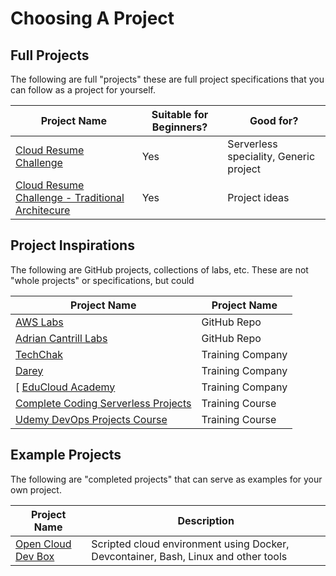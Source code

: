 
# Choosing A Project

## Full Projects

The following are full "projects" these are full project specifications that you can follow as a project for yourself. 

| Project Name                                                                                                         | Suitable for Beginners? | Good for?                              |
| -------------------------------------------------------------------------------------------------------------------- | ----------------------- | -------------------------------------- |
| [Cloud Resume Challenge](./cloud-resume-challenge.md)                                                                | Yes                     | Serverless speciality, Generic project |
| [Cloud Resume Challenge - Traditional Architecure](https://cloudresumechallenge.dev/docs/extensions/aws-networking/) | Yes                     | Project ideas                          |

## Project Inspirations

The following are GitHub projects, collections of labs, etc. These are not "whole projects" or specifications, but could

<!-- TODO: Add descriptions -->
<!-- TODO: Review some platforms to extract out -->

| Project Name                                                                                            | Project Name     |
| ------------------------------------------------------------------------------------------------------- | ---------------- |
| [AWS Labs](https://github.com/thyagomota/aws-labs)                                                      | GitHub Repo      |
| [Adrian Cantrill Labs](./adrian-cantrill-labs.md)                                                       | GitHub Repo      |
| [TechChak](https://www.techchak.com/)                                                                   | Training Company |
| [Darey](https://www.darey.io/)                                                                          | Training Company |
[ [EduCloud Academy](https://educloud.academy/)                                                           | Training Company |
| [Complete Coding Serverless Projects](https://completecoding.mykajabi.com/7-serverless-projects)        | Training Course  |
| [Udemy DevOps Projects Course](https://www.udemy.com/course/devopsprojects/?src=sac&kw=devops+projects) | Training Course  |

## Example Projects

The following are "completed projects" that can serve as examples for your own project.

| Project Name                                                               | Description                                                                        |
| -------------------------------------------------------------------------- | ---------------------------------------------------------------------------------- |
| [Open Cloud Dev Box](https://github.com/openupthecloud/open-cloud-dev-box) | Scripted cloud environment using Docker, Devcontainer, Bash, Linux and other tools |


